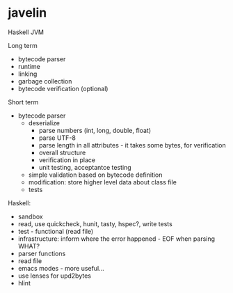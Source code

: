 javelin
=======
Haskell JVM

Long term
* bytecode parser
* runtime
* linking
* garbage collection
* bytecode verification (optional)

Short term
* bytecode parser
  * deserialize
    * parse numbers (int, long, double, float)
    * parse UTF-8
    * parse length in all attributes - it takes some bytes, for verification
    * overall structure
    * verification in place
    * unit testing, acceptantce testing
  * simple validation based on bytecode definition
  * modification: store higher level data about class file
  * tests
  
Haskell:
* sandbox
* read, use quickcheck, hunit, tasty, hspec?, write tests
* test - functional (read file)
* infrastructure: inform where the error happened - EOF when parsing WHAT?
* parser functions
* read file
* emacs modes - more useful...
* use lenses for upd2bytes
* hlint
